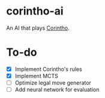 # corintho-ai

An AI that plays [Corintho](http://www.di.fc.ul.pt/~jpn/gv/corintho.htm).

# To-do

- [x] Implement Corintho's rules
- [x] Implement MCTS
- [ ] Optimize legal move generator
- [ ] Add neural network for evaluation
